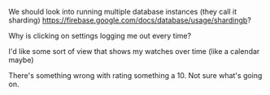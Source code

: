 We should look into running multiple database instances (they call it sharding) https://firebase.google.com/docs/database/usage/shardingb?

Why is clicking on settings logging me out every time?

I'd like some sort of view that shows my watches over time (like a calendar maybe)

There's something wrong with rating something a 10. Not sure what's going on.